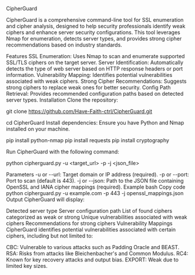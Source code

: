 CipherGuard

CipherGuard is a comprehensive command-line tool for SSL enumeration and cipher analysis, designed to help security professionals identify weak ciphers and enhance server security configurations. This tool leverages Nmap for enumeration, detects server types, and provides strong cipher recommendations based on industry standards.

Features
SSL Enumeration: Uses Nmap to scan and enumerate supported SSL/TLS ciphers on the target server.
Server Identification: Automatically detects the type of web server based on HTTP response headers or port information.
Vulnerability Mapping: Identifies potential vulnerabilities associated with weak ciphers.
Strong Cipher Recommendations: Suggests strong ciphers to replace weak ones for better security.
Config Path Retrieval: Provides recommended configuration paths based on detected server types.
Installation
Clone the repository:

git clone https://github.com/Have-Faith-ctrl/CipherGuard.git

cd CipherGuard
Install dependencies: Ensure you have Python and Nmap installed on your machine.

pip install python-nmap
pip install requests
pip install cryptography


Run CipherGuard with the following command:

python cipherguard.py -u <target_url> -p <port> -j <json_file>


Parameters
-u or --url: Target domain or IP address (required).
-p or --port: Port to scan (default is 443).
-j or --json: Path to the JSON file containing OpenSSL and IANA cipher mappings (required).
Example
bash
Copy code
python cipherguard.py -u example.com -p 443 -j openssl_mappings.json
Output
CipherGuard will display:

Detected server type
Server configuration path
List of found ciphers categorized as weak or strong
Unique vulnerabilities associated with weak ciphers
Recommendations for strong ciphers
Vulnerability Mappings
CipherGuard identifies potential vulnerabilities associated with certain ciphers, including but not limited to:

CBC: Vulnerable to various attacks such as Padding Oracle and BEAST.
RSA: Risks from attacks like Bleichenbacher's and Common Modulus.
RC4: Known for key recovery attacks and output bias.
EXPORT: Weak due to limited key sizes.

